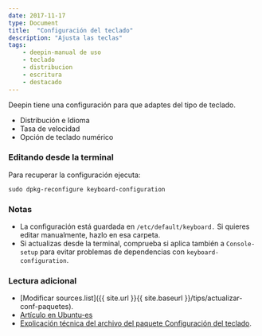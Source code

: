 ```yaml
---
date: 2017-11-17
type: Document
title:  "Configuración del teclado"
description: "Ajusta las teclas"
tags:
    - deepin-manual de uso
    - teclado
    - distribucion
    - escritura
    - destacado
---
```


Deepin tiene una configuración para que adaptes del tipo de teclado.

* Distribución e Idioma
* Tasa de velocidad
* Opción de teclado numérico

### Editando desde la terminal
Para recuperar la configuración ejecuta:

~~~
sudo dpkg-reconfigure keyboard-configuration
~~~

### Notas

* La configuración está guardada en `/etc/default/keyboard.` Si quieres editar manualmente, hazlo en esa carpeta.
* Si actualizas desde la terminal, comprueba si aplica también a `Console-setup` para evitar problemas de dependencias con `keyboard-configuration`.

### Lectura adicional

* [Modificar sources.list]({{ site.url }}{{ site.baseurl }}/tips/actualizar-conf-paquetes).
* [Artículo en Ubuntu-es](http://www.ubuntu-es.org/node/187686)
* [Explicación técnica del archivo del paquete Configuración del teclado](http://aty.sdsu.edu/bibliog/latex/debian/keyboard.html).
